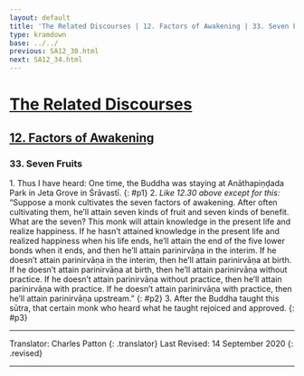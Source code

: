 ```yaml
---
layout: default
title: 'The Related Discourses | 12. Factors of Awakening | 33. Seven Fruits'
type: kramdown
base: ../../
previous: SA12_30.html
next: SA12_34.html
---
```


# [The Related Discourses](../index.html)
## [12. Factors of Awakening](index.html)
### 33. Seven Fruits

1\. Thus I have heard: One time, the Buddha was staying at Anāthapiṇḍada Park in Jeta Grove in Śrāvastī.
{: #p1}
2\. *Like 12.30 above except for this:* “Suppose a monk cultivates the seven factors of awakening. After often cultivating them, he’ll attain seven kinds of fruit and seven kinds of benefit. What are the seven? This monk will attain knowledge in the present life and realize happiness. If he hasn’t attained knowledge in the present life and realized happiness when his life ends, he’ll attain the end of the five lower bonds when it ends, and then he’ll attain parinirvāṇa in the interim. If he doesn’t attain parinirvāṇa in the interim, then he’ll attain parinirvāṇa at birth. If he doesn’t attain parinirvāṇa at birth, then he’ll attain parinirvāṇa without practice. If he doesn’t attain parinirvāṇa without practice, then he’ll attain parinirvāṇa with practice. If he doesn’t attain parinirvāṇa with practice, then he’ll attain parinirvāṇa upstream.”
{: #p2}
3\. After the Buddha taught this sūtra, that certain monk who heard what he taught rejoiced and approved.
{: #p3}

---

Translator: Charles Patton
{: .translator}
Last Revised: 14 September 2020
{: .revised}

---